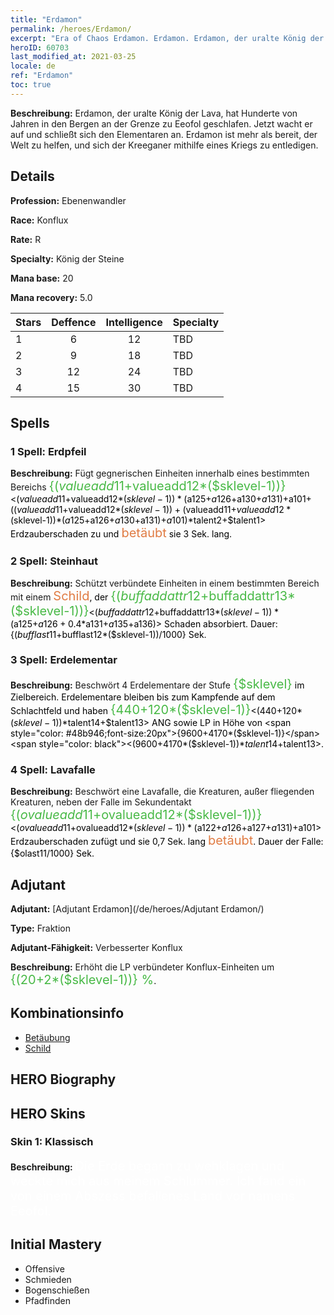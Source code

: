 ```yaml
---
title: "Erdamon"
permalink: /heroes/Erdamon/
excerpt: "Era of Chaos Erdamon. Erdamon. Erdamon, der uralte König der Lava, hat Hunderte von Jahren in den Bergen an der Grenze zu Eeofol geschlafen. Jetzt wacht er auf und schließt sich den Elementaren an. Erdamon ist mehr als bereit, der Welt zu helfen, und sich der Kreeganer mithilfe eines Kriegs zu entledigen."
heroID: 60703
last_modified_at: 2021-03-25
locale: de
ref: "Erdamon"
toc: true
---
```

 **Beschreibung:** Erdamon, der uralte König der Lava, hat Hunderte von Jahren in den Bergen an der Grenze zu Eeofol geschlafen. Jetzt wacht er auf und schließt sich den Elementaren an. Erdamon ist mehr als bereit, der Welt zu helfen, und sich der Kreeganer mithilfe eines Kriegs zu entledigen.
## Details
 **Profession:** Ebenenwandler

 **Race:** Konflux

 **Rate:** R

 **Specialty:** König der Steine

 **Mana base:** 20

 **Mana recovery:** 5.0


  | Stars   |    Deffence    |  Intelligence  |      Specialty     |
  |---------|:---------------:|:---------------:|--------------------|
  |    1    | 6 | 12 | TBD |
  |    2    | 9 | 18 | TBD |
  |    3    | 12 | 24 | TBD |
  |    4    | 15 | 30 | TBD |

## Spells
### 1 Spell: Erdpfeil
 **Beschreibung:** Fügt gegnerischen Einheiten innerhalb eines bestimmten Bereichs <span style="color: #48b946;font-size:20px">{($valueadd11+$valueadd12*($sklevel-1))}</span><span style="color: black"><($valueadd11+$valueadd12*($sklevel-1))*($a125+$a126+$a130+$a131)+$a101+(($valueadd11+$valueadd12*($sklevel-1))+($valueadd11+$valueadd12*($sklevel-1))*($a125+$a126+$a130+$a131)+$a101)*$talent2+$talent1> Erdzauberschaden zu und <span style="color: #e07c44;font-size:20px">betäubt</span><span style="color: black"> sie 3 Sek. lang.

### 2 Spell: Steinhaut
 **Beschreibung:** Schützt verbündete Einheiten in einem bestimmten Bereich mit einem <span style="color: #e07c44;font-size:20px">Schild</span><span style="color: black">, der <span style="color: #48b946;font-size:20px">{($buffaddattr12+$buffaddattr13*($sklevel-1))}</span><span style="color: black"><($buffaddattr12+$buffaddattr13*($sklevel-1))*($a125+$a126+0.4*$a131+$a135+$a136)> Schaden absorbiert. Dauer: {($bufflast11+$bufflast12*($sklevel-1))/1000} Sek.

### 3 Spell: Erdelementar
 **Beschreibung:** Beschwört 4 Erdelementare der Stufe <span style="color: #48b946;font-size:20px">{$sklevel}</span><span style="color: black"> im Zielbereich. Erdelementare bleiben bis zum Kampfende auf dem Schlachtfeld und haben <span style="color: #48b946;font-size:20px">{440+120*($sklevel-1)}</span><span style="color: black"><(440+120*($sklevel-1))*$talent14+$talent13> ANG sowie LP in Höhe von <span style="color: #48b946;font-size:20px">{9600+4170*($sklevel-1)}</span><span style="color: black"><(9600+4170*($sklevel-1))*$talent14+$talent13>.

### 4 Spell: Lavafalle
 **Beschreibung:** Beschwört eine Lavafalle, die Kreaturen, außer fliegenden Kreaturen, neben der Falle im Sekundentakt <span style="color: #48b946;font-size:20px">{($ovalueadd11+$ovalueadd12*($sklevel-1))}</span><span style="color: black"><($ovalueadd11+$ovalueadd12*($sklevel-1))*($a122+$a126+$a127+$a131)+$a101> Erdzauberschaden zufügt und sie 0,7 Sek. lang <span style="color: #e07c44;font-size:20px">betäubt</span><span style="color: black">. Dauer der Falle: {$olast11/1000} Sek.


## Adjutant

 **Adjutant:**  [Adjutant Erdamon](/de/heroes/Adjutant Erdamon/) 

 **Type:**  Fraktion 

 **Adjutant-Fähigkeit:**  Verbesserter Konflux 

 **Beschreibung:** Erhöht die LP verbündeter Konflux-Einheiten um <span style="color: #48b946;font-size:20px">{(20+2*($sklevel-1))} %</span><span style="color: black">.

## Kombinationsinfo

* [Betäubung](/de/combination/Betäubung/) 
* [Schild](/de/combination/Schild/) 

## HERO Biography

## HERO Skins
### Skin 1: **Klassisch**

 **Beschreibung:** <span style="color: #ffffff;font-size:20px">Die Erde begann zu wehklagen und weckte mich aus meinem Schlummer. Ich fand ein von einem Abszess befallenes Land vor namens Eeofol.</span>



## Initial Mastery
   - Offensive
   - Schmieden
   - Bogenschießen
   - Pfadfinden
